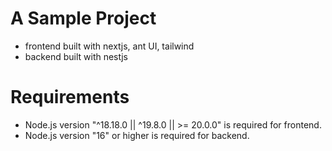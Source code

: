 # A Sample Project
- frontend built with nextjs, ant UI, tailwind 
- backend built with nestjs

# Requirements
- Node.js version "^18.18.0 || ^19.8.0 || >= 20.0.0" is required for frontend.
- Node.js version "16" or higher is required for backend.
